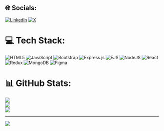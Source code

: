 
## 🌐 Socials:
[![LinkedIn](https://img.shields.io/badge/LinkedIn-%230077B5.svg?logo=linkedin&logoColor=white)](https://linkedin.com/in/https://www.linkedin.com/in/deepak-dharsh-0a95b4323/) [![X](https://img.shields.io/badge/X-black.svg?logo=X&logoColor=white)](https://x.com/https://x.com/deepakDotCom_) 

# 💻 Tech Stack:
![HTML5](https://img.shields.io/badge/html5-%23E34F26.svg?style=for-the-badge&logo=html5&logoColor=white) ![JavaScript](https://img.shields.io/badge/javascript-%23323330.svg?style=for-the-badge&logo=javascript&logoColor=%23F7DF1E) ![Bootstrap](https://img.shields.io/badge/bootstrap-%238511FA.svg?style=for-the-badge&logo=bootstrap&logoColor=white) ![Express.js](https://img.shields.io/badge/express.js-%23404d59.svg?style=for-the-badge&logo=express&logoColor=%2361DAFB) ![EJS](https://img.shields.io/badge/ejs-%23B4CA65.svg?style=for-the-badge&logo=ejs&logoColor=black) ![NodeJS](https://img.shields.io/badge/node.js-6DA55F?style=for-the-badge&logo=node.js&logoColor=white) ![React](https://img.shields.io/badge/react-%2320232a.svg?style=for-the-badge&logo=react&logoColor=%2361DAFB) ![Redux](https://img.shields.io/badge/redux-%23593d88.svg?style=for-the-badge&logo=redux&logoColor=white) ![MongoDB](https://img.shields.io/badge/MongoDB-%234ea94b.svg?style=for-the-badge&logo=mongodb&logoColor=white) ![Figma](https://img.shields.io/badge/figma-%23F24E1E.svg?style=for-the-badge&logo=figma&logoColor=white)
# 📊 GitHub Stats:
![](https://github-readme-stats.vercel.app/api?username=Deepakdharsh&theme=swift&hide_border=false&include_all_commits=true&count_private=false)<br/>
![](https://github-readme-streak-stats.herokuapp.com/?user=Deepakdharsh&theme=swift&hide_border=false)<br/>
![](https://github-readme-stats.vercel.app/api/top-langs/?username=Deepakdharsh&theme=swift&hide_border=false&include_all_commits=true&count_private=false&layout=compact)

---
[![](https://visitcount.itsvg.in/api?id=Deepakdharsh&icon=0&color=0)](https://visitcount.itsvg.in)

<!-- Proudly created with GPRM ( https://gprm.itsvg.in ) -->
